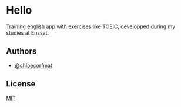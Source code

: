 # Hello

Training english app with exercises like TOEIC, developped during my studies at Enssat.


## Authors

- [@chloecorfmat](https://www.github.com/chloecorfmat)


## License

[MIT](https://choosealicense.com/licenses/mit/)

